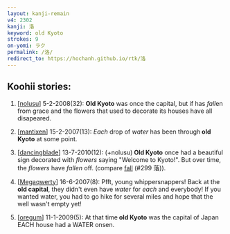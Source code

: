 ```yaml
---
layout: kanji-remain
v4: 2302
kanji: 洛
keyword: old Kyoto
strokes: 9
on-yomi: ラク
permalink: /洛/
redirect_to: https://hochanh.github.io/rtk/洛
---
```


## Koohii stories: 

1) [<a href="http://kanji.koohii.com/profile/nolusu">nolusu</a>] 5-2-2008(32): <strong>Old Kyoto</strong> was once the capital, but if has <em>fall</em>en from grace and the flowers that used to decorate its houses have all disapeared.

2) [<a href="http://kanji.koohii.com/profile/mantixen">mantixen</a>] 15-2-2007(13): <em>Each</em> drop of <em>water</em> has been through<strong> old Kyoto</strong> at some point.

3) [<a href="http://kanji.koohii.com/profile/dancingblade">dancingblade</a>] 13-7-2010(12): (+nolusu)<strong> Old Kyoto</strong> once had a beautiful sign decorated with <em>flowers</em> saying &quot;Welcome to Kyoto!&quot;. But over time, the <em>flowers</em> have <em>fallen</em> off. (compare <a href="../v4/299.html">fall</a> (#299 落)).

4) [<a href="http://kanji.koohii.com/profile/Megaqwerty">Megaqwerty</a>] 16-6-2007(8): Pfft, young whippersnappers! Back at the <strong>old capital</strong>, they didn&#039;t even have <em>water</em> for <em>each</em> and everybody! If you wanted water, you had to go hike for several miles and hope that the well wasn&#039;t empty yet!

5) [<a href="http://kanji.koohii.com/profile/oregum">oregum</a>] 11-1-2009(5): At that time<strong> old Kyoto</strong> was the capital of Japan EACH house had a WATER onsen.

